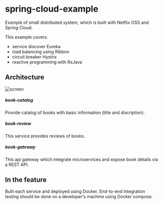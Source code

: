 spring-cloud-example
====================
Example of small distributed system, which is built with Netflix OSS and Spring Cloud.

This example covers:
* service discover Eureka
* load balancing using Ribbon
* circuit breaker Hystrix
* reactive programming with RxJava 

Architecture
----

![screen](https://cloud.githubusercontent.com/assets/15219684/12378679/0b3a96e8-bd46-11e5-8268-45e40435e51d.jpg)

##### book-catalog
Provide catalog of books with basic information (title and discription).

##### book-review
This service provides reviews of books.

##### book-gateway
This api gateway which integrate microservices and expose book details via a REST API.

In the feature
----
Built each service and deployed using Docker. End-to-end integration testing should be done on a developer's machine using Docker compose.
